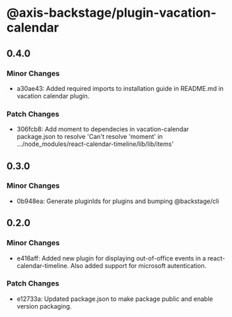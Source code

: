 # @axis-backstage/plugin-vacation-calendar

## 0.4.0

### Minor Changes

- a30ae43: Added required imports to installation guide in README.md in vacation calendar plugin.

### Patch Changes

- 306fcb8: Add moment to dependecies in vacation-calendar package.json to resolve 'Can't resolve 'moment' in .../node_modules/react-calendar-timeline/lib/lib/items'

## 0.3.0

### Minor Changes

- 0b948ea: Generate pluginIds for plugins and bumping @backstage/cli

## 0.2.0

### Minor Changes

- e416aff: Added new plugin for displaying out-of-office events in a react-calendar-timeline. Also added support for microsoft autentication.

### Patch Changes

- e12733a: Updated package.json to make package public and enable version packaging.

